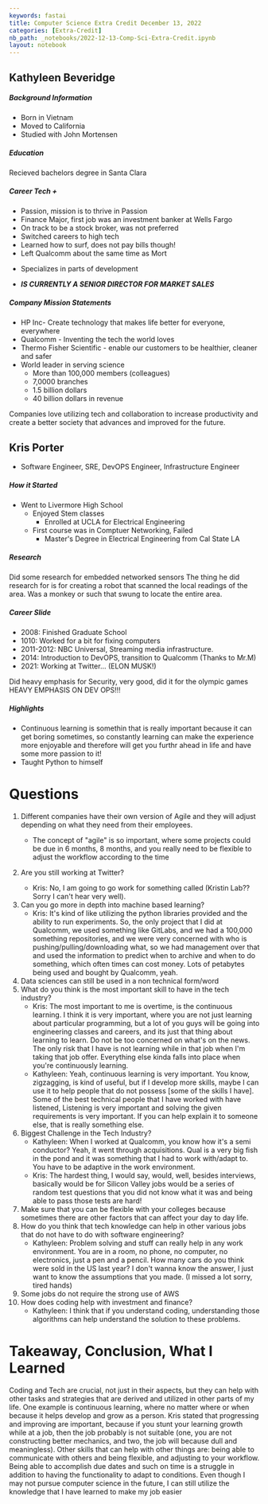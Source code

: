 ```yaml
---
keywords: fastai
title: Computer Science Extra Credit December 13, 2022
categories: [Extra-Credit]
nb_path: _notebooks/2022-12-13-Comp-Sci-Extra-Credit.ipynb
layout: notebook
---
```


<!--
#################################################
### THIS FILE WAS AUTOGENERATED! DO NOT EDIT! ###
#################################################
# file to edit: _notebooks/2022-12-13-Comp-Sci-Extra-Credit.ipynb
-->

<div class="container" id="notebook-container">
        
<div class="cell border-box-sizing text_cell rendered"><div class="inner_cell">
<div class="text_cell_render border-box-sizing rendered_html">
<h2 id="Kathyleen-Beveridge">Kathyleen Beveridge<a class="anchor-link" href="#Kathyleen-Beveridge"> </a></h2><h5 id="Background-Information">Background Information<a class="anchor-link" href="#Background-Information"> </a></h5><ul>
<li>Born in Vietnam</li>
<li>Moved to California</li>
<li>Studied with John Mortensen</li>
</ul>
<h5 id="Education">Education<a class="anchor-link" href="#Education"> </a></h5><p>Recieved bachelors degree in Santa Clara</p>
<h5 id="Career-Tech-+">Career Tech +<a class="anchor-link" href="#Career-Tech-+"> </a></h5><ul>
<li>Passion, mission is to thrive in Passion</li>
<li>Finance Major, first job was an investment banker at Wells Fargo</li>
<li>On track to be a stock broker, was not preferred</li>
<li>Switched careers to high tech</li>
<li>Learned how to surf, does not pay bills though!</li>
<li>Left Qualcomm about the same time as Mort</li>
<li><p>Specializes in parts of development</p>
</li>
<li><p><strong><em>IS CURRENTLY A SENIOR DIRECTOR FOR MARKET SALES</em></strong></p>
</li>
</ul>
<h5 id="Company-Mission-Statements">Company Mission Statements<a class="anchor-link" href="#Company-Mission-Statements"> </a></h5><ul>
<li>HP Inc- Create technology that makes life better for everyone, everywhere</li>
<li>Qualcomm - Inventing the tech the world loves</li>
<li>Thermo Fisher Scientific - enable our customers to be healthier, cleaner and safer</li>
<li>World leader in serving science<ul>
<li>More than 100,000 members (colleagues)</li>
<li>7,0000 branches</li>
<li>1.5 billion dollars</li>
<li>40 billion dollars in revenue</li>
</ul>
</li>
</ul>
<p>Companies love utilizing tech and collaboration to increase productivity and create a better society that advances and improved for the future.</p>

</div>
</div>
</div>
<div class="cell border-box-sizing text_cell rendered"><div class="inner_cell">
<div class="text_cell_render border-box-sizing rendered_html">
<h2 id="Kris-Porter">Kris Porter<a class="anchor-link" href="#Kris-Porter"> </a></h2><ul>
<li>Software Engineer, SRE, DevOPS Engineer, Infrastructure Engineer</li>
</ul>
<h5 id="How-it-Started">How it Started<a class="anchor-link" href="#How-it-Started"> </a></h5><ul>
<li>Went to Livermore High School<ul>
<li>Enjoyed Stem classes<ul>
<li>Enrolled at UCLA for Electrical Engineering</li>
</ul>
</li>
<li>First course was in Comptuer Networking, Failed<ul>
<li>Master's Degree in Electrical Engineering from Cal State LA</li>
</ul>
</li>
</ul>
</li>
</ul>
<h5 id="Research">Research<a class="anchor-link" href="#Research"> </a></h5><p>Did some research for embedded networked sensors
The thing he did research for is for creating a robot that scanned the local readings of the area. Was a monkey or such that swung to locate the entire area.</p>
<h5 id="Career-Slide">Career Slide<a class="anchor-link" href="#Career-Slide"> </a></h5><ul>
<li>2008: Finished Graduate School</li>
<li>1010: Worked for a bit for fixing computers</li>
<li>2011-2012: NBC Universal, Streaming media infrastructure.</li>
<li>2014: Introduction to DevOPS, transition to Qualcomm (Thanks to Mr.M)</li>
<li>2021: Working at Twitter... (ELON MUSK!)</li>
</ul>
<p>Did heavy emphasis for Security, very good, did it for the olympic games
HEAVY EMPHASIS ON DEV OPS!!!</p>
<h5 id="Highlights">Highlights<a class="anchor-link" href="#Highlights"> </a></h5><ul>
<li>Continuous learning is somethin that is really important because it can get boring sometimes, so constantly learning can make the experience more enjoyable and therefore will get you furthr ahead in life and have some more passion to it!</li>
<li>Taught Python to himself</li>
</ul>

</div>
</div>
</div>
<div class="cell border-box-sizing text_cell rendered"><div class="inner_cell">
<div class="text_cell_render border-box-sizing rendered_html">
<h1 id="Questions">Questions<a class="anchor-link" href="#Questions"> </a></h1><ol>
<li><p>Different companies have their own version of Agile and they will adjust depending on what they need from their employees.</p>
<ul>
<li>The concept of "agile" is so important, where some projects could be due in 6 months, 8 months, and you really need to be flexible to adjust the workflow according to the time</li>
</ul>
</li>
<li><p>Are you still working at Twitter?</p>
<ul>
<li>Kris: No, I am going to go work for something called (Kristin Lab?? Sorry I can't hear very well).</li>
</ul>
</li>
<li>Can you go more in depth into machine based learning?<ul>
<li>Kris: It's kind of like utilizing the python libraries provided and the ability to run experiments. So, the only project that I did at Qualcomm, we used something like GitLabs, and we had a 100,000 something repositories, and we were very concerned with who is pushing/pulling/downloading what, so we had management over that and used the information to predict when to archive and when to do something, which often times can cost money. Lots of petabytes being used and bought by Qualcomm, yeah.</li>
</ul>
</li>
<li>Data sciences can still be used in a non technical form/word</li>
<li>What do you think is the most important skill to have in the tech industry?<ul>
<li>Kris: The most important to me is overtime, is the continuous learning. I think it is very important, where you are not just learning about particular programming, but a lot of you guys will be going into engineering classes and careers, and its just that thing about learning to learn. Do not be too concerned on what's on the news. The only risk that I have is not learning while in that job when I'm taking that job offer. Everything else kinda falls into place when you're continuously learning.</li>
<li>Kathyleen: Yeah, continuous learning is very important. You know, zigzagging, is kind of useful, but if I develop more skills, maybe I can use it to help people that do not possess [some of the skills I have]. Some of the best technical people that I have worked with have listened, Listening is very important and solving the given requirements is very important. If you can help explain it to someone else, that is really something else.</li>
</ul>
</li>
<li>Biggest Challenge in the Tech Industry?<ul>
<li>Kathyleen: When I worked at Qualcomm, you know how it's a semi conductor? Yeah, it went through acquisitions. Qual is a very big fish in the pond and it was something that I had to work with/adapt to. You have to be adaptive in the work environment.</li>
<li>Kris: The hardest thing, I would say, would, well, besides interviews, basically would be for Silicon Valley jobs would be a series of random test questions that you did not know what it was and being able to pass those tests are hard!</li>
</ul>
</li>
<li>Make sure that you can be flexible with your colleges because sometimes there are other factors that can affect your day to day life.</li>
<li>How do you think that tech knowledge can help in other various jobs that do not have to do with software engineering?<ul>
<li>Kathyleen: Problem solving and stuff can really help in any work environment. You are in a room, no phone, no computer, no electronics, just a pen and a pencil. How many cars do you think were sold in the US last year? I don't wanna know the answer, I just want to know the assumptions that you made. (I missed a lot sorry, tired hands)</li>
</ul>
</li>
<li>Some jobs do not require the strong use of AWS</li>
<li>How does coding help with investment and finance?<ul>
<li>Kathyleen: I think that if you understand coding, understanding those algorithms can help understand the solution to these problems.</li>
</ul>
</li>
</ol>

</div>
</div>
</div>
<div class="cell border-box-sizing text_cell rendered"><div class="inner_cell">
<div class="text_cell_render border-box-sizing rendered_html">
<h1 id="Takeaway,-Conclusion,-What-I-Learned">Takeaway, Conclusion, What I Learned<a class="anchor-link" href="#Takeaway,-Conclusion,-What-I-Learned"> </a></h1><p>Coding and Tech are crucial, not just in their aspects, but they can help with other tasks and strategies that are derived and utilized in other parts of my life. One example is continuous learning, where no matter where or when because it helps develop and grow as a person. Kris stated that progressing and improving are important, because if you stunt your learning growth while at a job, then the job probably is not suitable (one, you are not constructing better mechanics, and two, the job will because dull and meaningless). Other skills that can help with other things are: being able to communicate with others and being flexible, and adjusting to your workflow. Being able to accomplish due dates and such on time is a struggle in addition to having the functionality to adapt to conditions. Even though I may not pursue computer science in the future, I can still utilize the knowledge that I have learned to make my job easier</p>

</div>
</div>
</div>
</div>
 

